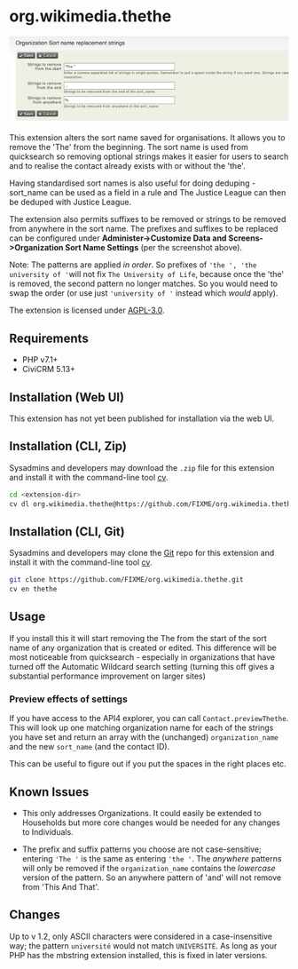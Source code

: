# org.wikimedia.thethe

![Screenshot](images/admin_config.png)

This extension alters the sort name saved for organisations. It allows you to remove the 'The' from the beginning. The sort name is used from quicksearch so removing optional strings makes it easier for users to search and to realise the contact already exists with or without the 'the'.

Having standardised sort names is also useful for doing deduping - sort_name can be used as a field in a rule and The Justice League can then be deduped with Justice League.

The extension also permits suffixes to be removed or strings to be removed from anywhere in the sort name. The prefixes and suffixes to be replaced can be configured under **Administer->Customize Data and Screens->Organization Sort Name Settings** (per the screenshot above).

Note: The patterns are applied *in order*. So prefixes of `'the ', 'the university of '`will not fix `The University of Life`, because once the 'the' is removed, the second pattern no longer matches. So you would need to swap the order (or use just `'university of '` instead which *would* apply).

The extension is licensed under [AGPL-3.0](LICENSE.txt).

## Requirements

* PHP v7.1+
* CiviCRM 5.13+

## Installation (Web UI)

This extension has not yet been published for installation via the web UI.

## Installation (CLI, Zip)

Sysadmins and developers may download the `.zip` file for this extension and
install it with the command-line tool [cv](https://github.com/civicrm/cv).

```bash
cd <extension-dir>
cv dl org.wikimedia.thethe@https://github.com/FIXME/org.wikimedia.thethe/archive/master.zip
```

## Installation (CLI, Git)

Sysadmins and developers may clone the [Git](https://en.wikipedia.org/wiki/Git) repo for this extension and
install it with the command-line tool [cv](https://github.com/civicrm/cv).

```bash
git clone https://github.com/FIXME/org.wikimedia.thethe.git
cv en thethe
```

## Usage

If you install this it will start removing the The from the start of the sort name
of any organization that is created or edited. This difference will be most noticeable
from quicksearch - especially in organizations that have turned off the Automatic Wildcard 
search setting (turning this off gives a substantial performance improvement on larger sites)

### Preview effects of settings

If you have access to the API4 explorer, you can call `Contact.previewThethe`. This will
look up one matching organization name for each of the strings you have set and
return an array with the (unchanged) `organization_name` and the new `sort_name` (and the contact ID).

This can be useful to figure out if you put the spaces in the right places etc.

## Known Issues

- This only addresses Organizations. It could easily be extended to Households but more
core changes would be needed for any changes to Individuals.

- The prefix and suffix patterns you choose are not case-sensitive; entering 
  `'The '` is the same as entering `'the '`. The *anywhere* patterns will only be removed if the `organization_name` contains the *lowercase* version of the pattern. So an anywhere pattern of 'and' will not remove from 'This And That'.


## Changes

Up to v 1.2, only ASCII characters were considered in a case-insensitive way; the pattern `université` would not match `UNIVERSITÉ`. As long as your PHP has the mbstring extension installed, this is fixed in later versions.

